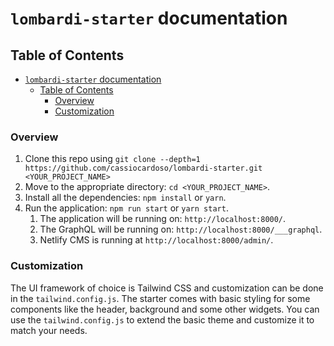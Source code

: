 # `lombardi-starter` documentation

## Table of Contents

- [`lombardi-starter` documentation](#lombardi-starter-documentation)
	- [Table of Contents](#table-of-contents)
		- [Overview](#overview)
		- [Customization](#customization)

### Overview

1. Clone this repo using `git clone --depth=1 https://github.com/cassiocardoso/lombardi-starter.git <YOUR_PROJECT_NAME>`
2. Move to the appropriate directory: `cd <YOUR_PROJECT_NAME>`.
3. Install all the dependencies: `npm install` or `yarn`.
4. Run the application: `npm run start` or `yarn start`.
   1. The application will be running on: `http://localhost:8000/`.
   2. The GraphQL will be running on: `http://localhost:8000/___graphql`.
   3. Netlify CMS is running at `http://localhost:8000/admin/`.

### Customization

The UI framework of choice is Tailwind CSS and customization can be done in the `tailwind.config.js`. The starter comes with basic styling for some components like the header, background and some other widgets. You can use the `tailwind.config.js` to extend the basic theme and customize it to match your needs.

